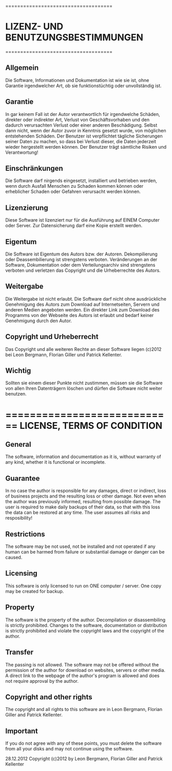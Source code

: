 ====================================
# LIZENZ- UND BENUTZUNGSBESTIMMUNGEN
====================================

## Allgemein
Die Software, Informationen und Dokumentation ist wie sie ist, ohne Garantie
irgendwelcher Art, ob sie funktionstüchtig oder unvollständig ist.

## Garantie
In gar keinem Fall ist der Autor verantwortlich für irgendwelche Schäden,
direkter oder indirekter Art, Verlust von Geschäftsvorhaben und den dadurch
verursachten Verlust oder einer anderen Beschädigung.
Selbst dann nicht, wenn der Autor zuvor in Kenntnis gesetzt wurde, von
möglichen entstehenden Schäden.
Der Benutzer ist verpflichtet tägliche Sicherungen seiner Daten zu machen, so
dass bei Verlust dieser, die Daten jederzeit wieder hergestellt werden können.
Der Benutzer trägt sämtliche Risiken und Verantwortung!

## Einschränkungen
Die Software darf nirgends eingesetzt, installiert und betrieben werden, wenn
durch Ausfall Menschen zu Schaden kommen können oder erheblicher Schaden oder
Gefahren verursacht werden können.

## Lizenzierung
Diese Software ist lizenziert nur für die Ausführung auf EINEM Computer oder
Server.
Zur Datensicherung darf eine Kopie erstellt werden.

## Eigentum
Die Software ist Eigentum des Autors bzw. der Autoren. Dekompilierung oder Deassembilierung ist
strengstens verboten.
Veränderungen an der Software, Dokumentation oder dem Verteilungsarchiv sind
strengstens verboten und verletzen das Copyright und die Urheberrechte des
Autors.

## Weitergabe
Die Weitergabe ist nicht erlaubt.
Die Software darf nicht ohne ausdrückliche Genehmigung des Autors zum Download
auf Internetseiten, Servern und anderen Medien angeboten werden.
Ein direkter Link zum Download des Programms von der Webseite des Autors ist
erlaubt und bedarf keiner Genehmigung durch den Autor.

## Copyright und Urheberrecht
Das Copyright und alle weiteren Rechte an dieser Software liegen
(c)2012 bei Leon Bergmann, Florian Giller und Patrick Kellenter.

## Wichtig
Sollten sie einem dieser Punkte nicht zustimmen, müssen sie die Software von
allen Ihren Datenträgern löschen und dürfen die Software nicht weiter
benutzen.



============================
LICENSE, TERMS OF CONDITION
============================

## General
The software, information and documentation as it is, without warranty of any
kind, whether it is functional or incomplete.

## Guarantee
In no case the author is responsible for any damages, direct or indirect,
loss of business projects and the resulting loss or other damage.
Not even when the author was previously informed, resulting from possible
damage.
The user is required to make daily backups of their data, so that with this
loss the data can be restored at any time.
The user assumes all risks and resposibility!

## Restrictions
The software may be not used, not be installed and not operated if any human
can be harmed from failure or substantial damage or danger can be caused.

## Licensing
This software is only licensed to run on ONE computer / server.
One copy may be created for backup.

## Property
The software is the property of the author. Decompilation or disassembiling is
strictly prohibited.
Changes to the software, documentation or distribution is strictly prohibited
and violate the copyright laws and the copyright of the author.

## Transfer
The passing is not allowed.
The software may not be offered without the permission of the author for
download on websites, servers or other media.
A direct link to the webpage of the author's program is allowed and does not
require approval by the author.

## Copyright and other rights
The copyright and all rights to this software are in Leon Bergmann, Florian Giller and Patrick Kellenter.

## Important
If you do not agree with any of these points, you must delete the software
from all your disks and may not continue using the software.

28.12.2012
Copyright (c)2012 by Leon Bergmann, Florian Giller and Patrick Kellenter
